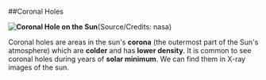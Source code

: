 ##Coronal Holes

**![Coronal Hole on the Sun](https://lh6.googleusercontent.com/GVuJORstd-NNueC5Sz9VF9cI1QlxWnbWHrAnRcXToWZVS0dat_m3yWroZ4H2iC0_RVYsh0yPaIOQJ5Do-vDXBbkR7mMbm0j6ezUmV6y1-nGC-82g0p8cDiXmLaxBKplBWT3_Fu5f)**(Source/Credits: nasa)

Coronal holes are areas in the sun's **corona** (the outermost part of the Sun's atmosphere) which are **colder** and has **lower density**. It is common to see coronal holes during years of **solar minimum**. We can find them in X-ray images of the sun.

 

